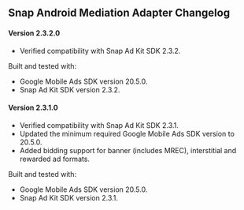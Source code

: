 ## Snap Android Mediation Adapter Changelog

#### Version 2.3.2.0
- Verified compatibility with Snap Ad Kit SDK 2.3.2.

Built and tested with:
- Google Mobile Ads SDK version 20.5.0.
- Snap Ad Kit SDK version 2.3.2.

#### Version 2.3.1.0
- Verified compatibility with Snap Ad Kit SDK 2.3.1.
- Updated the minimum required Google Mobile Ads SDK version to 20.5.0.
- Added bidding support for banner (includes MREC), interstitial and rewarded ad formats.

Built and tested with:
- Google Mobile Ads SDK version 20.5.0.
- Snap Ad Kit SDK version 2.3.1.
